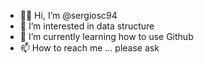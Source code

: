 - 👋🏽 Hi, I’m @sergiosc94
- 👀 I’m interested in data structure
- 🌱 I’m currently learning how to use Github
- 📫 How to reach me ... please ask

<!---
sergiosc94/sergiosc94 is a ✨ special ✨ repository because its `README.md` (this file) appears on your GitHub profile.
You can click the Preview link to take a look at your changes.
--->
